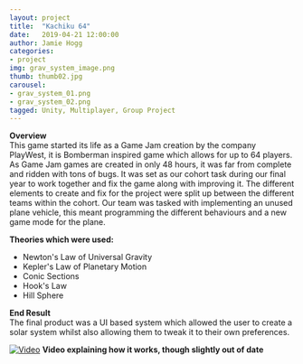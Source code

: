 ```yaml
---
layout: project
title:  "Kachiku 64"
date:   2019-04-21 12:00:00
author: Jamie Hogg
categories:
- project
img: grav_system_image.png
thumb: thumb02.jpg
carousel:
- grav_system_01.png
- grav_system_02.png
tagged: Unity, Multiplayer, Group Project
---
```

<B>Overview</B><BR>
This game started its life as a Game Jam creation by the company PlayWest, it is Bomberman inspired game which allows for up to 64 players. 
As Game Jam games are created in only 48 hours, it was far from complete and ridden with tons of bugs.
It was set as our cohort task during our final year to work together and fix the game along with improving it.
The different elements to create and fix for the project were split up between the different teams within the cohort.
Our team was tasked with implementing an unused plane vehicle, this meant programming the different behaviours and a new game mode for the plane. 

<B>Theories which were used:</B>
- Newton's Law of Universal Gravity
- Kepler's Law of Planetary Motion
- Conic Sections
- Hook's Law
- Hill Sphere

<B>End Result</B><BR>
The final product was a UI based system which allowed the user to create a solar system whilst also allowing them to tweak it to their own preferences.

[![Video](http://img.youtube.com/vi/4QVY9biPG3A/0.jpg)](https://youtu.be/4QVY9biPG3A)
<B>Video explaining how it works, though slightly out of date</B>
